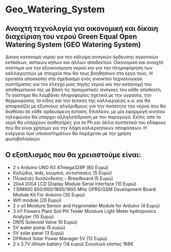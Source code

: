 # Geo_Watering_System
## Ανοιχτή τεχνολογία για οικονομική και δίκαιη διαχείριση του νερού Green Equal Open Watering System (GEO Watering System)
Δίκαιη κατανομή νερού για την κάλυψη αναγκών άρδευσης αγροτικών εκτάσεων, αστικών κήπων και άλλων αποδεκτών. Οικονομικό και ανοιχτό σύστημα για την εξοικονόμηση νερού και για την πληροφόρηση των καλλιεργητών με στοιχεία που θα τους βοηθήσουν στο έργο τους. Η εργασία αποσκοπεί στο σχεδιασμό ενός ανοικτού τεχνολογικού συστήματος για τον έλεγχο μιας πηγής νερού και την κατανομή του αποθεματικού της με βάση τις πραγματικές ανάγκες του κάθε αποδέκτη. Το σύστημα θα λαμβάνει πληροφορίες σχετικά με την υγρασία, την θερμοκρασία, το είδος και την έκταση της καλλιεργειας κ.α. και θα αποφασίζει με έξυπνους αλγόριθμους για την ποσότητα του νερού που θα διαθέσει σε κάθε αρδευόμενη έκταση. Επιπλέον, με μία εφαρμογή κινητού τηλεφώνου θα υπάρχει αλληλεπίδραση με τον παραγωγό. Εκτός από το νερό  θα υπάρχουν αισθητήρες για το Ph και άλλα συστατικά του εδάφους που θα είναι χρήσιμα για την λήψη καλιεργητικών αποφάσεων.  Η ενέργεια των υποσυστημάτων θα παρέχεται με την χρήση φωτοβολταϊκών. 

## Ο εξοπλισμός που θα χρειαστούμε είναι:
* 2 x Arduino UNO R3 ATmega328P (60 Ευρώ)
* Καλώδια, leds, κουμπιά, αντιστάσεις (5 Ευρώ)
* Πλακέτες διασύνδεσης - Breadboard (5 Ευρώ) 
* 20x4 2004 LCD Display Module Serial Interface (10 Ευρώ)
* 1 SIM900 850/900/1800/1900 MHz GPRS/GSM Development Board Module Kit For Arduino (30 Eυρώ)
* Wifi module (20 Ευρώ)
* 2 x oil Moisture Sensor and Hygrometer Module for Arduino  (4 Ευρώ)
* 3 in1 Flowers Plant Soil PH Tester Moisture Light Meter hydroponics Analyzer (10 Ευρώ)
* DN15 Solenoid Valve 10 Ευρώ)
* 5V water pump (5  ευρώ)
* 5V solar panel 13 Ευρώ)
* DFRobot Solar Power Manager 5V (12 Ευρώ)
* 2 x 3.7V lithium battery (14 ευρώ) 
Συνολικό κόστος 168€
